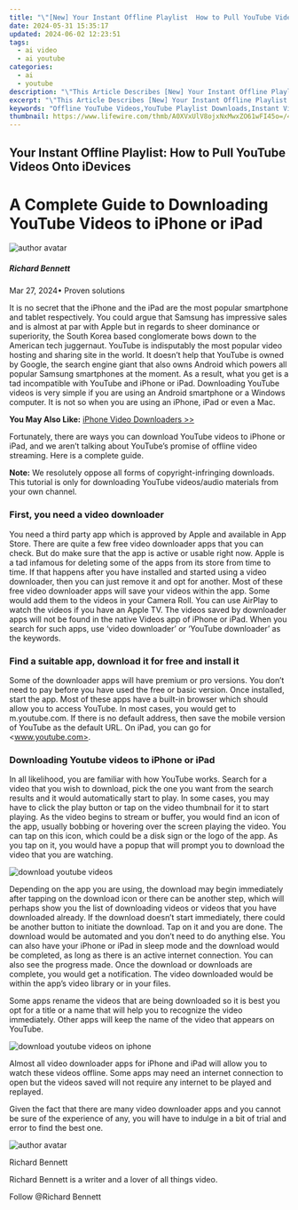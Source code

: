 ```yaml
---
title: "\"[New] Your Instant Offline Playlist  How to Pull YouTube Videos Onto iDevices\""
date: 2024-05-31 15:35:17
updated: 2024-06-02 12:23:51
tags:
  - ai video
  - ai youtube
categories:
  - ai
  - youtube
description: "\"This Article Describes [New] Your Instant Offline Playlist: How to Pull YouTube Videos Onto iDevices\""
excerpt: "\"This Article Describes [New] Your Instant Offline Playlist: How to Pull YouTube Videos Onto iDevices\""
keywords: "Offline YouTube Videos,YouTube Playlist Downloads,Instant Video Transfer,Mobile Media Download,YouTube To Device,Save YouTube Content,ITunes Offline Viewing"
thumbnail: https://www.lifewire.com/thmb/A0XVxUlV8ojxNxMwxZO61wFI45o=/400x300/filters:no_upscale():max_bytes(150000):strip_icc()/ScreenShot2021-01-08at1.14.03PM-c8985aaab2454a16a2969d69bbc95867.png
---
```


## Your Instant Offline Playlist: How to Pull YouTube Videos Onto iDevices

# A Complete Guide to Downloading YouTube Videos to iPhone or iPad

![author avatar](https://images.wondershare.com/filmora/article-images/richard-bennett.jpg)

##### Richard Bennett

 Mar 27, 2024• Proven solutions

It is no secret that the iPhone and the iPad are the most popular smartphone and tablet respectively. You could argue that Samsung has impressive sales and is almost at par with Apple but in regards to sheer dominance or superiority, the South Korea based conglomerate bows down to the American tech juggernaut. YouTube is indisputably the most popular video hosting and sharing site in the world. It doesn’t help that YouTube is owned by Google, the search engine giant that also owns Android which powers all popular Samsung smartphones at the moment. As a result, what you get is a tad incompatible with YouTube and iPhone or iPad. Downloading YouTube videos is very simple if you are using an Android smartphone or a Windows computer. It is not so when you are using an iPhone, iPad or even a Mac.

**You May Also Like:** [iPhone Video Downloaders >>](https://tools.techidaily.com/wondershare/filmora/download/)

Fortunately, there are ways you can download YouTube videos to iPhone or iPad, and we aren’t talking about YouTube’s promise of offline video streaming. Here is a complete guide.

**Note:** We resolutely oppose all forms of copyright-infringing downloads. This tutorial is only for downloading YouTube videos/audio materials from your own channel.

### First, you need a video downloader

You need a third party app which is approved by Apple and available in App Store. There are quite a few free video downloader apps that you can check. But do make sure that the app is active or usable right now. Apple is a tad infamous for deleting some of the apps from its store from time to time. If that happens after you have installed and started using a video downloader, then you can just remove it and opt for another. Most of these free video downloader apps will save your videos within the app. Some would add them to the videos in your Camera Roll. You can use AirPlay to watch the videos if you have an Apple TV. The videos saved by downloader apps will not be found in the native Videos app of iPhone or iPad. When you search for such apps, use ‘video downloader’ or ‘YouTube downloader’ as the keywords.

### Find a suitable app, download it for free and install it

Some of the downloader apps will have premium or pro versions. You don’t need to pay before you have used the free or basic version. Once installed, start the app. Most of these apps have a built-in browser which should allow you to access YouTube. In most cases, you would get to m.youtube.com. If there is no default address, then save the mobile version of YouTube as the default URL. On iPad, you can go for <www.youtube.com>.

### Downloading Youtube videos to iPhone or iPad

In all likelihood, you are familiar with how YouTube works. Search for a video that you wish to download, pick the one you want from the search results and it would automatically start to play. In some cases, you may have to click the play button or tap on the video thumbnail for it to start playing. As the video begins to stream or buffer, you would find an icon of the app, usually bobbing or hovering over the screen playing the video. You can tap on this icon, which could be a disk sign or the logo of the app. As you tap on it, you would have a popup that will prompt you to download the video that you are watching.

![download youtube videos](https://images.wondershare.com/filmora/article-images/download-youtube-videos.jpg)

Depending on the app you are using, the download may begin immediately after tapping on the download icon or there can be another step, which will perhaps show you the list of downloading videos or videos that you have downloaded already. If the download doesn’t start immediately, there could be another button to initiate the download. Tap on it and you are done. The download would be automated and you don’t need to do anything else. You can also have your iPhone or iPad in sleep mode and the download would be completed, as long as there is an active internet connection. You can also see the progress made. Once the download or downloads are complete, you would get a notification. The video downloaded would be within the app’s video library or in your files.

Some apps rename the videos that are being downloaded so it is best you opt for a title or a name that will help you to recognize the video immediately. Other apps will keep the name of the video that appears on YouTube.

![download youtube videos on iphone](https://images.wondershare.com/filmora/article-images/download-youtube-videos-on-iphone.jpg)

Almost all video downloader apps for iPhone and iPad will allow you to watch these videos offline. Some apps may need an internet connection to open but the videos saved will not require any internet to be played and replayed.

Given the fact that there are many video downloader apps and you cannot be sure of the experience of any, you will have to indulge in a bit of trial and error to find the best one.

![author avatar](https://images.wondershare.com/filmora/article-images/richard-bennett.jpg)

Richard Bennett

Richard Bennett is a writer and a lover of all things video.

Follow @Richard Bennett
